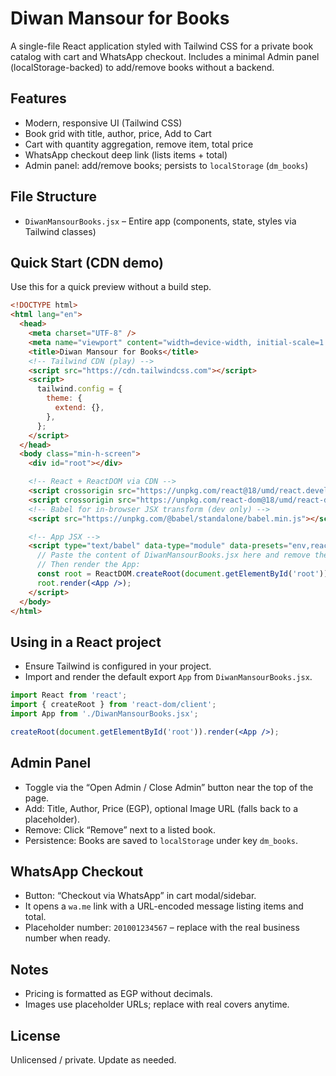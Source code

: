 # Diwan Mansour for Books

A single-file React application styled with Tailwind CSS for a private book catalog with cart and WhatsApp checkout. Includes a minimal Admin panel (localStorage-backed) to add/remove books without a backend.

## Features
- Modern, responsive UI (Tailwind CSS)
- Book grid with title, author, price, Add to Cart
- Cart with quantity aggregation, remove item, total price
- WhatsApp checkout deep link (lists items + total)
- Admin panel: add/remove books; persists to `localStorage` (`dm_books`)

## File Structure
- `DiwanMansourBooks.jsx` – Entire app (components, state, styles via Tailwind classes)

## Quick Start (CDN demo)
Use this for a quick preview without a build step.

```html
<!DOCTYPE html>
<html lang="en">
  <head>
    <meta charset="UTF-8" />
    <meta name="viewport" content="width=device-width, initial-scale=1.0" />
    <title>Diwan Mansour for Books</title>
    <!-- Tailwind CDN (play) -->
    <script src="https://cdn.tailwindcss.com"></script>
    <script>
      tailwind.config = {
        theme: {
          extend: {},
        },
      };
    </script>
  </head>
  <body class="min-h-screen">
    <div id="root"></div>

    <!-- React + ReactDOM via CDN -->
    <script crossorigin src="https://unpkg.com/react@18/umd/react.development.js"></script>
    <script crossorigin src="https://unpkg.com/react-dom@18/umd/react-dom.development.js"></script>
    <!-- Babel for in-browser JSX transform (dev only) -->
    <script src="https://unpkg.com/@babel/standalone/babel.min.js"></script>

    <!-- App JSX -->
    <script type="text/babel" data-type="module" data-presets="env,react">
      // Paste the content of DiwanMansourBooks.jsx here and remove the export default
      // Then render the App:
      const root = ReactDOM.createRoot(document.getElementById('root'));
      root.render(<App />);
    </script>
  </body>
</html>
```

## Using in a React project
- Ensure Tailwind is configured in your project.
- Import and render the default export `App` from `DiwanMansourBooks.jsx`.

```jsx
import React from 'react';
import { createRoot } from 'react-dom/client';
import App from './DiwanMansourBooks.jsx';

createRoot(document.getElementById('root')).render(<App />);
```

## Admin Panel
- Toggle via the “Open Admin / Close Admin” button near the top of the page.
- Add: Title, Author, Price (EGP), optional Image URL (falls back to a placeholder).
- Remove: Click “Remove” next to a listed book.
- Persistence: Books are saved to `localStorage` under key `dm_books`.

## WhatsApp Checkout
- Button: “Checkout via WhatsApp” in cart modal/sidebar.
- It opens a `wa.me` link with a URL-encoded message listing items and total.
- Placeholder number: `201001234567` – replace with the real business number when ready.

## Notes
- Pricing is formatted as EGP without decimals.
- Images use placeholder URLs; replace with real covers anytime.

## License
Unlicensed / private. Update as needed.
